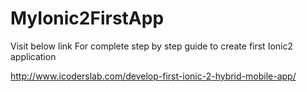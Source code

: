 # MyIonic2FirstApp

Visit below link For complete step by step guide to create first Ionic2 application

http://www.icoderslab.com/develop-first-ionic-2-hybrid-mobile-app/

